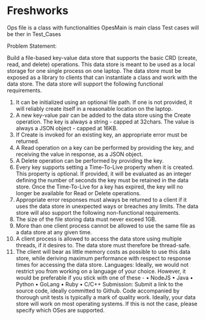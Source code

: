 # Freshworks
Ops file is a class with functionalities 
OpesMain is main class 
Test cases will be ther in Test_Cases


Problem Statement:

Build a file-based key-value data store that supports the basic CRD (create, read, and delete) 
operations. This data store is meant to be used as a local storage for one single process on one 
laptop. The data store must be exposed as a library to clients that can instantiate a class and work 
with the data store.
The data store will support the following functional requirements.
1. It can be initialized using an optional file path. If one is not provided, it will reliably 
create itself in a reasonable location on the laptop.
2. A new key-value pair can be added to the data store using the Create operation. The key 
is always a string - capped at 32chars. The value is always a JSON object - capped at 
16KB.
3. If Create is invoked for an existing key, an appropriate error must be returned.
4. A Read operation on a key can be performed by providing the key, and receiving the 
value in response, as a JSON object.
5. A Delete operation can be performed by providing the key.
6. Every key supports setting a Time-To-Live property when it is created. This property is 
optional. If provided, it will be evaluated as an integer defining the number of seconds 
the key must be retained in the data store. Once the Time-To-Live for a key has expired, 
the key will no longer be available for Read or Delete operations.
7. Appropriate error responses must always be returned to a client if it uses the data store in 
unexpected ways or breaches any limits.
The data store will also support the following non-functional requirements.
1. The size of the file storing data must never exceed 1GB.
2. More than one client process cannot be allowed to use the same file as a data store at any 
given time.
3. A client process is allowed to access the data store using multiple threads, if it desires to. 
The data store must therefore be thread-safe.
4. The client will bear as little memory costs as possible to use this data store, while 
deriving maximum performance with respect to response times for accessing the data 
store.
Languages:
Ideally, we would not restrict you from working on a language of your choice. However, it 
would be preferable if you stick with one of these - • NodeJS
• Java
• Python
• GoLang
• Ruby
• C/C++
Submission:
Submit a link to the source code, ideally committed to Github.
Code accompanied by thorough unit tests is typically a mark of quality work.
Ideally, your data store will work on most operating systems. If this is not the case, please 
specify which OSes are supported.
